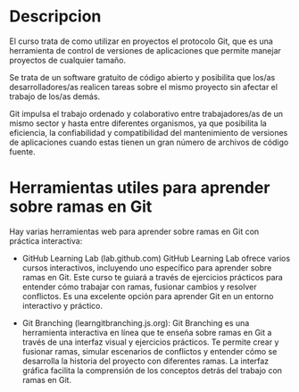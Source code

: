 # Descripcion

El curso trata de como utilizar en proyectos el protocolo Git, que es una herramienta de control de versiones de aplicaciones que permite manejar proyectos de cualquier tamaño. 

Se trata de un software gratuito de código abierto y posibilita que los/as desarrolladores/as realicen tareas sobre el mismo proyecto sin afectar el trabajo de los/as demás.

Git impulsa el trabajo ordenado y colaborativo entre trabajadores/as de un mismo sector y hasta entre diferentes organismos, ya que posibilita la eficiencia, la confiabilidad y compatibilidad del mantenimiento de versiones de aplicaciones cuando estas tienen un gran número de archivos de código fuente.

# Herramientas utiles para aprender sobre ramas en Git

Hay varias herramientas web para aprender sobre ramas en Git con práctica interactiva:

- GitHub Learning Lab (lab.github.com)
GitHub Learning Lab ofrece varios cursos interactivos, incluyendo uno específico para aprender sobre ramas en Git. Este curso te guiará a través de ejercicios prácticos para entender cómo trabajar con ramas, fusionar cambios y resolver conflictos. Es una excelente opción para aprender Git en un entorno interactivo y práctico.

- Git Branching (learngitbranching.js.org):
Git Branching es una herramienta interactiva en línea que te enseña sobre ramas en Git a través de una interfaz visual y ejercicios prácticos. Te permite crear y fusionar ramas, simular escenarios de conflictos y entender cómo se desarrolla la historia del proyecto con diferentes ramas. La interfaz gráfica facilita la comprensión de los conceptos detrás del trabajo con ramas en Git.